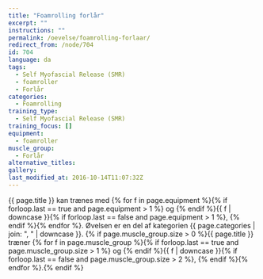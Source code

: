 ```yaml
---
title: "Foamrolling forlår"
excerpt: ""
instructions: ""
permalink: /oevelse/foamrolling-forlaar/
redirect_from: /node/704
id: 704
language: da
tags:
  - Self Myofascial Release (SMR)
  - foamroller
  - Forlår
categories:
  - Foamrolling
training_type:
  - Self Myofascial Release (SMR)
training_focus: []
equipment:
  - foamroller
muscle_group:
  - Forlår
alternative_titles:
gallery:
last_modified_at: 2016-10-14T11:07:32Z
---
```


{{ page.title }} kan trænes med {% for f in page.equipment %}{% if forloop.last == true and page.equipment > 1 %} og {% endif %}{{ f | downcase  }}{% if forloop.last == false and page.equipment > 1 %}, {% endif %}{% endfor %}. Øvelsen er en del af kategorien {{ page.categories | join: ", " | downcase }}. {% if page.muscle_group.size > 0 %}{{ page.title }} træner {% for f in page.muscle_group %}{% if forloop.last == true and page.muscle_group.size > 1 %} og {% endif %}{{ f | downcase }}{% if forloop.last == false and page.muscle_group.size > 2 %}, {% endif %}{% endfor %}.{% endif %}
